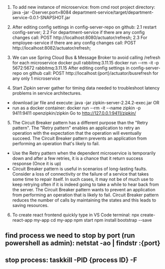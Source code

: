 1. To add new instance of microservice:
from cmd root project directory: java -jar -Dserver.port=8084 department-service/target/department-service-0.0.1-SNAPSHOT.jar

2. After editing config settings in config-server-repo on github:
2.1 restart config-server;
2.2 For department-service if there are any config changes call:
POST http://localhost:8080/actuator/refresh; 
2.3 For employee-service if there are any config changes call:
POST http://localhost:8082/actuator/refresh;

3. We can use Spring Cloud Bus & Message Broker to avoid calling /refresh for each microservice
docker pull rabbitmq:3.11.15
docker run --rm -it -p 5672:5672 rabbitmq:3.11.15
After editing config settings in config-server-repo on github call:
POST http://localhost:{port}/actuator/busrefresh for any only 1 microservice

4. Start Zipkin server gather for timing data needed to troubleshoot latency problems in service architectures.
- download jar file and execute: java -jar zipkin-server-2.24.2-exec.jar
OR
- run as a docker container: docker run --rm -it --name zipkin -p 9411:9411 openzipkin/zipkin
Go to http://127.0.0.1:9411/zipkin/

5. The Circuit Breaker pattern has a different purpose than the "Retry pattern". 
The "Retry pattern" enables an application to retry an operation with the expectation that the operation will eventually succeed. 
The Circuit Breaker pattern prevents an application from performing an operation that's likely to fail.
- Use the Retry pattern when the dependent microservice is temporarily down and after a few retries, it is a chance that it return success response (Once it is up)
- Circuit Breaker pattern is useful in scenarios of long-lasting faults. Consider a loss of connectivity or the failure of a service that takes some time to repair itself. 
In such cases, it may not be of much use to keep retrying often if it is indeed going to take a while to hear back from the server. 
The Circuit Breaker pattern wants to prevent an application from performing an operation that is likely to fail. 
Circuit Breaker pattern reduces the number of calls by maintaining the states and this leads to saving resources.

6. To create react frontend quickly type in VS Code terminal:
   npx create-react-app my-app
   cd my-app
   npm start
   npm install bootstrap --save
## find process we need to stop by port (run powershell as admin): netstat -ao | findstr :{port}
## stop process: taskkill -PID {process ID} -F

